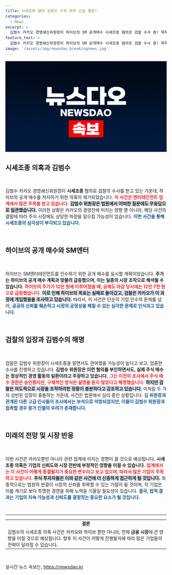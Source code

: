 ```yaml
---
title: 시세조종 혐의 김범수 구속 여부 긴급 결정!
categories:
  - News
excerpt: >
  김범수 카카오 경영쇄신위원장이 하이브의 SM 공개매수 시세조종 혐의로 검찰 수사 중! 묵묵부답으로 일관하며 불법 행위를 부인하고 있으나, 200장 분량의 증거가 검찰 손에! 그의 운명은?
feature_text: >
  김범수 카카오 경영쇄신위원장이 하이브의 SM 공개매수 시세조종 혐의로 검찰 수사 중! 묵묵부답으로 일관하며 불법 행위를 부인하고 있으나, 200장 분량의 증거가 검찰 손에! 그의 운명은?
image: '/assets/img/newsdao_breakingnews.jpg'
---
```


<p><img src="/assets/img/newsdao_breakingnews.jpg" alt="ranknews 속보" /></p>

<h2 data-ke-size="size26">시세조종 의혹과 김범수</h2>

<p data-ke-size="size16">&nbsp;</p>

<p>김범수 카카오 경영쇄신위원장이 <b>시세조종</b> 혐의로 검찰의 수사를 받고 있는 가운데, 하이브의 공개 매수를 저지하기 위한 의혹이 제기되었습니다. <b><span style="color: #ee2323;">이 사건은 엔터테인먼트 업계에서 많은 주목을 받고 있습니다.</span></b> <b><span style="background-color: #21538527;">김범수 위원장은 법원에서 어떠한 질문에도 무응답으로 일관했습니다.</span></b> 이러한 상황은 카카오의 경영진에 미치는 영향 뿐 아니라, 해당 사건의 결말에 따라 주식 시장에도 상당한 파장을 일으킬 가능성이 있습니다. <b><span style="color: #1a5490;">이번 사건을 통해 시세조종의 심각성이 부각되고 있습니다.</span></b></p>

<p data-ke-size="size16">&nbsp;</p>

<h2 data-ke-size="size26">하이브의 공개 매수와 SM엔터</h2>

<p data-ke-size="size16">&nbsp;</p>

<p>하이브는 SM엔터테인먼트를 인수하기 위한 공개 매수를 실시할 계획이었습니다. <b>주가는 하이브의 공개 매수 계획과 맞물려 급등했으며, 이는 일종의 <b>시장 조작</b>으로 해석될 수 있습니다.</b> <b><span style="color: #ee2323;">하이브의 주가가 12만 원에 이루어졌을 때, 공매도 마감 당시에는 12만 7천 원으로 급등했습니다.</span></b> <b><span style="background-color: #21538527;">이로 인해 하이브의 목표는 실패로 돌아갔고, 검찰은 카카오가 이 과정에 개입했음을 조사하고 있습니다.</span></b> 따라서, 이 사건은 단순히 기업 인수의 문제를 넘어, <b><span style="color: #1a5490;">공공의 신뢰를 훼손하고 시장의 공정성을 해칠 수 있는 심각한 문제로 인식되고 있습니다.</span></b></p>

<p data-ke-size="size16">&nbsp;</p>

<h2 data-ke-size="size26">검찰의 입장과 김범수의 해명</h2>

<p data-ke-size="size16">&nbsp;</p>

<p>검찰은 김범수 위원장이 시세조종을 알면서도 관여했을 가능성이 높다고 보고, 엄중한 수사를 진행하고 있습니다. <b>김범수 위원장은 이런 혐의를 부인하면서도, 실제 주식 매수는 정상적인 경영 활동의 일환이라고 주장하고 있습니다.</b> <b><span style="color: #ee2323;">그는 이전의 조사에서 주식 매수 권한은 승인했지만, 구체적인 방식은 설명을 듣지 않았다고 해명했습니다.</span></b> <b><span style="background-color: #21538527;">하지만 검찰은 의도적으로 시장을 조작하려한 정황이 충분하다고 강조하고 있습니다.</span></b> 이처럼 두 가지 상반된 입장이 충돌하는 가운데, 사건은 법원에서 심리 중인 상황입니다. <b><span style="color: #1a5490;">김 위원장과 관계된 다른 고급 인사들이 조사에서는 보석으로 석방되었지만, 이들이 김범수 위원장과 접촉할 경우 증거 인멸의 우려가 존재합니다.</span></b></p>

<p data-ke-size="size16">&nbsp;</p>

<h2 data-ke-size="size26">미래의 전망 및 시장 반응</h2>

<p data-ke-size="size16">&nbsp;</p>

<p>이번 사건은 카카오뿐만 아니라 관련 업계에 미치는 영향이 클 것으로 예상됩니다. <b>시세조종 의혹은 기업의 신뢰도와 시장 전반에 부정적인 영향을 미칠 수 있습니다.</b> <b><span style="color: #ee2323;">업계에서는 이 사건이 어떻게 종결될지가 중요한 변수라고 보고 있으며, 따라서 많은 기업이 주목하고 있습니다.</span></b> <b><span style="background-color: #21538527;">주식 투자자들은 이와 같은 사건에 더 신중하게 접근하게 될 것입니다.</span></b> 최종적으로는 법원의 판결이 시장의 신뢰를 회복할 수 있는 기점이 될 것이며, 각 기업은 이를 계기로 보다 투명한 경영을 위해 노력을 기울일 필요성이 있습니다. <b><span style="color: #1a5490;">결국, 법적 결과는 기업의 지속 가능성과 신뢰도를 결정짓는 중요한 요소가 될 것입니다.</span></b></p>

<p data-ke-size="size16">&nbsp;</p>

<hr />

<table style="width: 100%;">
    <tr>
        <td style="text-align: center; height: 17px;"><b>결론</b></td>
    </tr>
    <tr>
        <td>김범수의 시세조종 의혹 사건은 카카오와 하이브 뿐만 아니라, 전체 <b>금융 시장</b>에 큰 영향을 미칠 것으로 예상됩니다. 향후 이 사건이 어떻게 진행될지에 따라 많은 기업들의 전략이 달라질 수 있습니다.</td>
    </tr>
</table>

<p data-ke-size="size16">&nbsp;</p>
실시간 뉴스 속보는, <a href="https://newsdao.kr" rel="dofollow">https://newsdao.kr</a>


